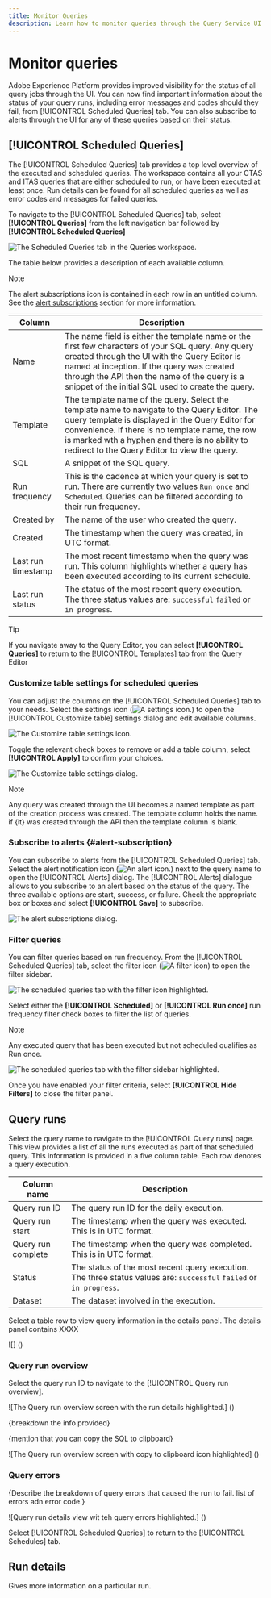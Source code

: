 ```yaml
---
title: Monitor Queries
description: Learn how to monitor queries through the Query Service UI.
---
```

# Monitor queries

Adobe Experience Platform provides improved visibility for the status of all query jobs through the UI. You can now find important information about the status of your query runs, including error messages and codes should they fail, from [!UICONTROL Scheduled Queries] tab. You can also subscribe to alerts through the UI for any of these queries based on their status.

## [!UICONTROL Scheduled Queries] 

The [!UICONTROL Scheduled Queries] tab provides a top level overview of the executed and scheduled queries. The workspace contains all your CTAS and ITAS queries that are either scheduled to run, or have been executed at least once. Run details can be found for all scheduled queries as well as error codes and messages for failed queries.

To navigate to the [!UICONTROL Scheduled Queries] tab, select **[!UICONTROL Queries]** from the left navigation bar followed by **[!UICONTROL Scheduled Queries]**

![The Scheduled Queries tab in the Queries workspace.](./images/monitor-queries/scheduled-queries.png)

The table below provides a description of each available column.

>[!NOTE]
>
>The alert subscriptions icon is contained in each row in an untitled column. See the [alert subscriptions](#alert-subscription) section for more information.

| Column | Description  |
|---|---|
| Name | The name field is either the template name or the first few characters of your SQL query. Any query created through the UI with the Query Editor is named at inception. If the query was created through the API then the name of the query is a snippet of the initial SQL used to create the query. |
| Template | The template name of the query. Select the template name to navigate to the Query Editor. The query template is displayed in the Query Editor for convenience. If there is no template name, the row is marked wth a hyphen and there is no ability to redirect to the Query Editor to view the query. |
| SQL | A snippet of the SQL query.  |
| Run frequency | This is the cadence at which your query is set to run. There are currently two values `Run once` and `Scheduled`. Queries can be filtered according to their run frequency. |
| Created by | The name of the user who created the query. |
| Created | The timestamp when the query was created, in UTC format.  |
| Last run timestamp | The most recent timestamp when the query was run. This column highlights whether a query has been executed according to its current schedule.  |
| Last run status | The status of the most recent query execution. The three status values are: `successful` `failed` or `in progress`. |

>[!TIP]
>
>If you navigate away to the Query Editor, you can select **[!UICONTROL Queries]** to return to the [!UICONTROL Templates] tab from the Query Editor 

### Customize table settings for scheduled queries 

You can adjust the columns on the [!UICONTROL Scheduled Queries] tab to your needs. Select the settings icon (![A settings icon.](./images/monitor-queries/settings-icon.png)) to open the [!UICONTROL Customize table] settings dialog and edit available columns.

![The Customize table settings icon.](./images/monitor-queries/customze-table-settings-icon.png)

Toggle the relevant check boxes to remove or add a table column, select **[!UICONTROL Apply]** to confirm your choices.

![The Customize table settings dialog.](./images/monitor-queries/customize-table-dialog.png)

>[!NOTE]
>
>Any query was created through the UI becomes a named template as part of the creation process was created. The template column holds the name. if {it} was created through the API then the template column is blank. 

<!-- >[!IMPORTANT]
>
> -->

### Subscribe to alerts {#alert-subscription}

You can subscribe to alerts from the [!UICONTROL Scheduled Queries] tab. Select the alert notification icon (![An alert icon.](./images/monitor-queries/alerts-icon.png)) next to the query name to open the [!UICONTROL Alerts] dialog. The [!UICONTROL Alerts] dialogue allows to you subscribe to an alert based on the status of the query. The three available options are start, success, or failure. Check the appropriate box or boxes and select **[!UICONTROL Save]** to subscribe.

![The alert subscriptions dialog.](./images/monitor-queries/alert-subscription-dialog.png)

<!-- Link to alert subscriptions doc when available -->

### Filter queries

You can filter queries based on run frequency. From the [!UICONTROL Scheduled Queries] tab, select the filter icon (![A filter icon](./images/monitor-queries/filter-icon.png)) to open the filter sidebar. 

![The scheduled queries tab with the filter icon highlighted.](./images/monitor-queries/filter-queries.png)

Select either the **[!UICONTROL Scheduled]** or **[!UICONTROL Run once]** run frequency filter check boxes to filter the list of queries.

>[!NOTE]
>
>Any executed query that has been executed but not scheduled qualifies as Run once.

![The scheduled queries tab with the filter sidebar highlighted.](./images/monitor-queries/filter-sidebar.png)

Once you have enabled your filter criteria, select **[!UICONTROL Hide Filters]** to close the filter panel.

## Query runs

Select the query name to navigate to the [!UICONTROL Query runs] page. This view provides a list of all the runs executed as part of that scheduled query. This information is provided in a five column table. Each row denotes a query execution. 

| Column name  | Description  |
|---|---|
| Query run ID  | The query run ID for the daily execution.  |
| Query run start | The timestamp when the query was executed. This is in UTC format. |
| Query run complete | The timestamp when the query was completed. This is in UTC format. |
| Status | The status of the most recent query execution. The three status values are: `successful` `failed` or `in progress`. |
| Dataset | The dataset involved in the execution. |

Select a table row to view query information in the details panel. The details panel contains XXXX

![] ()

### Query run overview

Select the query run ID to navigate to the [!UICONTROL Query run overview].

![The Query run overview screen with the run details highlighted.] ()

{breakdown the info provided}

{mention that you can copy the SQL to clipboard}

![The Query run overview screen with copy to clipboard icon highlighted] ()

### Query errors

{Describe the breakdown of query errors that caused the run to fail. list of errors adn error code.}

![Query run details view wit teh query errors highlighted.] ()

Select [!UICONTROL Scheduled Queries] to return to the [!UICONTROL Schedules] tab.

## Run details

Gives more information on a particular run.


